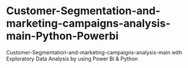 # Customer-Segmentation-and-marketing-campaigns-analysis-main-Python-Powerbi
Customer-Segmentation-and-marketing-campaigns-analysis-main with Exploratory Data Analysis by using Power Bi &amp; Python 
